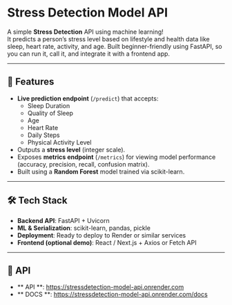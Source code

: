 # Stress Detection Model API

A simple **Stress Detection** API using machine learning!  
It predicts a person’s stress level based on lifestyle and health data like sleep, heart rate, activity, and age. Built beginner-friendly using FastAPI, so you can run it, call it, and integrate it with a frontend app.

---

## 🚀 Features
- **Live prediction endpoint** (`/predict`) that accepts:
  - Sleep Duration
  - Quality of Sleep
  - Age  
  - Heart Rate  
  - Daily Steps  
  - Physical Activity Level  
- Outputs a **stress level** (integer scale).
- Exposes **metrics endpoint** (`/metrics`) for viewing model performance (accuracy, precision, recall, confusion matrix).
- Built using a **Random Forest** model trained via scikit-learn.

---

## 🛠️ Tech Stack
- **Backend API**: FastAPI + Uvicorn  
- **ML & Serialization**: scikit-learn, pandas, pickle  
- **Deployment**: Ready to deploy to Render or similar services  
- **Frontend (optional demo)**: React / Next.js + Axios or Fetch API  

---

## 🔗 API
- ** API **: https://stressdetection-model-api.onrender.com
- ** DOCS **: https://stressdetection-model-api.onrender.com/docs
